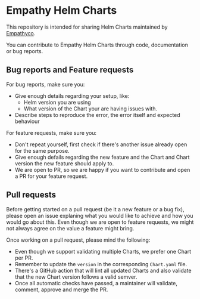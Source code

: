 Empathy Helm Charts
===================

This repository is intended for sharing Helm Charts maintained by [Empathyco](https://www.empathy.co/).

You can contribute to Empathy Helm Charts through code, documentation or bug reports.

## Bug reports and Feature requests

For bug reports, make sure you:
- Give enough details regarding your setup, like:
  - Helm version you are using
  - What version of the Chart your are having issues with.
- Describe steps to reproduce the error, the error itself and expected behaviour

For feature requests, make sure you:
- Don't repeat yourself, first check if there's another issue already open for the same purpose.
- Give enough defails regarding the new feature and the Chart and Chart version the new feature should apply to.
- We are open to PR, so we are happy if you want to contribute and open a PR for your feature request.

## Pull requests

Before getting started on a pull request (be it a new feature or a bug fix), please open an issue explaning what you would like to achieve and how you would go about this.
Even though we are open to feature requests, we might not always agree on the value a feature might bring.

Once working on a pull request, please mind the following:
- Even though we support validating multiple Charts, we prefer one Chart per PR.
- Remember to update the `version` in the corresponding `Chart.yaml` file.
- There's a GitHub action that will lint all updated Charts and also validate that the new Chart version follows a valid semver.
- Once all automatic checks have passed, a maintainer will validate, comment, approve and merge the PR.
